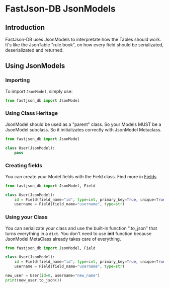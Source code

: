 # FastJson-DB JsonModels #

## Introduction ##

FastJson-DB uses JsonModels to interpretate how the Tables should work. It's like the JsonTable "rule book", on how every field should be serializated, deserializated and returned.

## Using JsonModels ##

### Importing ###

To import `JsonModel`, simply use:

```py
from fastjson_db import JsonModel
```

### Using Class Heritage ###

JsonModel should be used as a "parent" class. So your Models MUST be a JsonModel subclass. So it initializates correctly with JsonModel Metaclass.

```py
from fastjson_db import JsonModel

class User(JsonModel):
    pass

```

### Creating fields ###

You can create your Model fields with the Field class. Find more in [Fields](fields.md)

```py
from fastjson_db import JsonModel, Field

class User(JsonModel):
    id = Field(field_name="id", type=int, primary_key=True, unique=True)
    username = Field(field_name="username", type=str)
```

### Using your Class ###

You can serializate your class and use the built-in function ".to_json" that turns everything in a `dict`. You don't need to use __init__ function because JsonModel MetaClass already takes care of everything.

```py
from fastjson_db import JsonModel, Field

class User(JsonModel):
    id = Field(field_name="id", type=int, primary_key=True, unique=True)
    username = Field(field_name="username", type=str)

new_user = User(id=0, username="new_name")
print(new_user.to_json())
```
